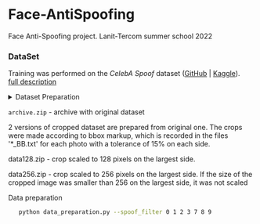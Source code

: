 # Face-AntiSpoofing
Face Anti-Spoofing project. Lanit-Tercom summer school 2022

### DataSet 
Training was performed on the *CelebA Spoof* dataset ([GitHub](https://github.com/ZhangYuanhan-AI/CelebA-Spoof) | [Kaggle](https://www.kaggle.com/datasets/attentionlayer241/celeba-spoof-for-face-antispoofing)).    
[full description](https://mmlab.ie.cuhk.edu.hk/projects/CelebA.html)

<details><summary>Dataset Preparation</summary>
<p>

#### Cropping Faces

```sh
   python data_preparation.py --spoof_filter 0 1 2 3 7 8 9
```

</p>
</details> 

`archive.zip` - archive with original dataset

2 versions of cropped dataset are prepared from original one. 
The crops were made according to bbox markup, which is recorded in the files '*_BB.txt' for each photo
with a tolerance of 15% on each side.

data128.zip - crop scaled to 128 pixels on the largest side. 

data256.zip - crop scaled to 256 pixels on the largest side.
              If the size of the cropped image was smaller than 256 on the largest side, it was not scaled

Data preparation
```sh
   python data_preparation.py --spoof_filter 0 1 2 3 7 8 9
```